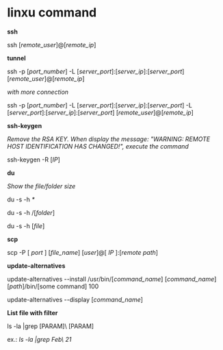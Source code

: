 # linxu command

**ssh**

  ssh [_remote_user_]@[_remote_ip_]

**tunnel**

  ssh -p [_port_number_] -L [_server_port_]:[_server_ip_]:[_server_port_] [_remote_user_]@[_remote_ip_]

  *with more connection*
  
  ssh -p [_port_number_] -L [_server_port_]:[_server_ip_]:[_server_port_] -L [_server_port_]:[_server_ip_]:[_server_port_] [_remote_user_]@[_remote_ip_]
  
**ssh-keygen**

*Remove the RSA KEY. When display the message: "WARNING: REMOTE HOST IDENTIFICATION HAS CHANGED!", execute the command*

  ssh-keygen -R [_IP_]
  
**du**

*Show the file/folder size*

  du -s -h _*_
  
  du -s -h /[_folder_]
  
  du -s -h [_file_]

**scp**

  scp -P [ _port_ ] [_file_name_] [_user_]@[ _IP_ ]:[_remote path_]
  
**update-alternatives**

  update-alternatives --install /usr/bin/[_command_name_] [_command_name_] [_path_]/bin/[some command] 100
  
  update-alternatives --display [_command_name_]

**List file with filter**

ls -la |grep [PARAM]\ [PARAM]

ex.: _ls -la |grep Feb\ 21_
